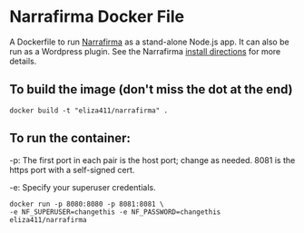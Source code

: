 # Narrafirma Docker File

A Dockerfile to run [Narrafirma](http://narrafirma.com) as a stand-alone
Node.js app. It can also be run as a Wordpress plugin. See the Narrafirma 
[install
directions](https://narrafirma.com/home/setting-up-narrafirma-on-your-local-computer/)
for more details.

## To build the image (don't miss the dot at the end)
    docker build -t "eliza411/narrafirma" .

## To run the container:
  -p: The first port in each pair is the host port; change as needed. 8081 is
the https port with a self-signed cert.

  -e: Specify your superuser credentials.

    docker run -p 8080:8080 -p 8081:8081 \
    -e NF_SUPERUSER=changethis -e NF_PASSWORD=changethis eliza411/narrafirma

